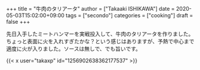 +++
title = "牛肉のタリアータ"
author = ["Takaaki ISHIKAWA"]
date = 2020-05-03T15:02:00+09:00
tags = ["secondo"]
categories = ["cooking"]
draft = false
+++

先日入手したミートハンマーを実戦投入して、牛肉のタリアータを作りました。ちょっと表面に火を入れすぎたかな？という感じはありますが、予熱で中心まで適度に火が入りました。ソースは無しで、でも旨いです。  

{{< x user="takaxp" id="1256902638362177537" >}}
